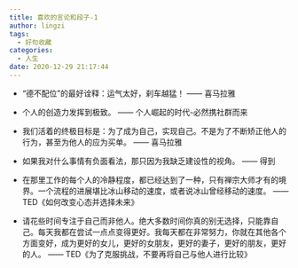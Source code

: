 ```yaml
---
title: 喜欢的言论和段子-1
author: lingzi
tags:
  - 好句收藏
categories:
  - 人生
date: 2020-12-29 21:17:44
---
```



- “德不配位”的最好诠释：运气太好，刹车越猛！    —— 喜马拉雅

- 个人的创造力发挥到极致。    —— 个人崛起的时代-必然携社群而来

- 我们活着的终极目标是：为了成为自己，实现自己。不是为了不断矫正他人的行为，甚至为他人的应为买单。    —— 喜马拉雅

- 如果我对什么事情有负面看法，那只因为我缺乏建设性的视角。    —— 得到

- 在那里工作的每个人的冷静程度，都已经达到了一种，只有禅宗大师才有的境界。一个流程的进展堪比冰山移动的速度，或者说冰山曾经移动的速度。    —— TED《如何改变心态并选择未来》

- 请花些时间专注于自己而非他人。绝大多数时间你真的别无选择，只能靠自己。每天我都在尝试一点点变得更好。我每天都在非常努力，你就在其他各个方面变好，成为更好的女儿，更好的女朋友，更好的妻子，更好的朋友，更好的人。    —— TED《为了克服挑战，不要再将自己与他人进行比较》
